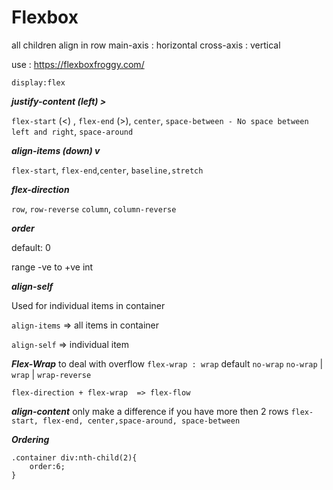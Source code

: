 # Flexbox

all children align in row
main-axis : horizontal
cross-axis : vertical

use : https://flexboxfroggy.com/

`display:flex`

***justify-content (left) >***

`flex-start` (<) , `flex-end` (>), `center`, `space-between - No space between left and right`, `space-around`


***align-items (down) v***

`flex-start`, `flex-end`,`center`, `baseline,stretch`

***flex-direction***

`row`, `row-reverse`
`column`, `column-reverse`


***order***

default: 0

range  -ve to +ve int

***align-self***

Used for individual items in container

`align-items` => all items in container

`align-self` => individual item

***Flex-Wrap***
to deal with overflow
`flex-wrap : wrap`
default `no-wrap`
`no-wrap` | `wrap` | `wrap-reverse`


`flex-direction + flex-wrap  => flex-flow`

***align-content***
only make a difference if you have more then 2 rows
`flex-start, flex-end, center,space-around, space-between`

***Ordering***
```
.container div:nth-child(2){
	order:6;
}
```
